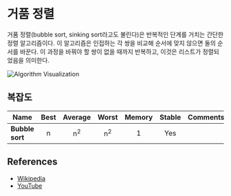 # 거품 정렬

거품 정렬(bubble sort, sinking sort라고도 불린다)은 반복적인 단계를 거치는 간단한 정렬 알고리즘이다. 이 알고리즘은 인접하는 각 쌍을 비교해 순서에 맞지 않으면 둘의 순서를 바꾼다. 이 과정을 바꿔야 할 쌍이 없을 때까지 반복하고, 이것은 리스트가 정렬되었음을 의미한다.

![Algorithm Visualization](https://upload.wikimedia.org/wikipedia/commons/c/c8/Bubble-sort-example-300px.gif)

## 복잡도

| Name                  | Best            | Average             | Worst               | Memory    | Stable    | Comments  |
| --------------------- | :-------------: | :-----------------: | :-----------------: | :-------: | :-------: | :-------- |
| **Bubble sort**       | n               | n<sup>2</sup>       | n<sup>2</sup>       | 1         | Yes       |           |

## References

- [Wikipedia](https://en.wikipedia.org/wiki/Bubble_sort)
- [YouTube](https://www.youtube.com/watch?v=6Gv8vg0kcHc&index=27&t=0s&list=PLLXdhg_r2hKA7DPDsunoDZ-Z769jWn4R8)
